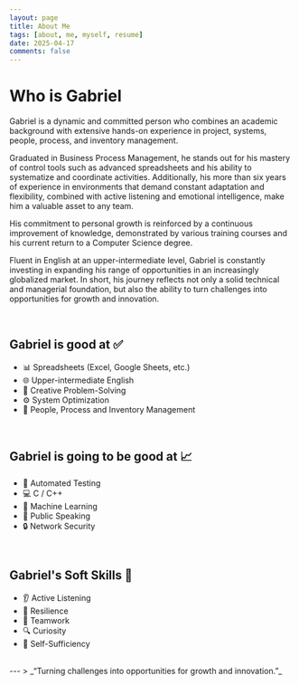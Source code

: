 ```yaml
---
layout: page
title: About Me
tags: [about, me, myself, resume]
date: 2025-04-17
comments: false
---
```


# Who is Gabriel

Gabriel is a dynamic and committed person who combines an academic background with extensive hands-on experience in project, systems, people, process, and inventory management.

Graduated in Business Process Management, he stands out for his mastery of control tools such as advanced spreadsheets and his ability to systematize and coordinate activities. Additionally, his more than six years of experience in environments that demand constant adaptation and flexibility, combined with active listening and emotional intelligence, make him a valuable asset to any team.

His commitment to personal growth is reinforced by a continuous improvement of knowledge, demonstrated by various training courses and his current return to a Computer Science degree.

Fluent in English at an upper-intermediate level, Gabriel is constantly investing in expanding his range of opportunities in an increasingly globalized market. In short, his journey reflects not only a solid technical and managerial foundation, but also the ability to turn challenges into opportunities for growth and innovation.

<br>

## Gabriel is good at ✅

- 📊 Spreadsheets (Excel, Google Sheets, etc.)
- 🌐 Upper-intermediate English
- 🧠 Creative Problem-Solving
- ⚙️ System Optimization
- 👥 People, Process and Inventory Management

<br>

## Gabriel is going to be good at 📈

- 🧪 Automated Testing
- 💻 C / C++
- 🤖 Machine Learning
- 🎤 Public Speaking
- 🔒 Network Security

<br>

## Gabriel's Soft Skills 🧠

- 👂 Active Listening
- 💪 Resilience
- 🤝 Teamwork
- 🔍 Curiosity
- 🧭 Self-Sufficiency

<br>
---
> _“Turning challenges into opportunities for growth and innovation.”_

<!-- 
{% capture images %}
https://cloud.githubusercontent.com/assets/754514/14509720/61c61058-01d6-11e6-93ab-0918515ecd56.png
https://cloud.githubusercontent.com/assets/754514/14509716/61ac6c8e-01d6-11e6-879f-8308883de790.png
{% endcapture %}
{% include gallery images=images caption="Screenshots of Moon Theme" cols=2 %}

See a [live version of Moon](http://TolgaTatli.github.io/Moonrise) hosted on GitHub. -->